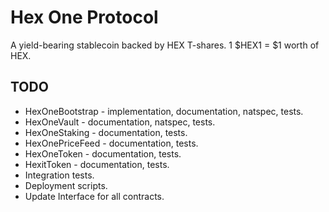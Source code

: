 # Hex One Protocol
A yield-bearing stablecoin backed by HEX T-shares. 1 $HEX1 = $1 worth of HEX.

## TODO
* HexOneBootstrap - implementation, documentation, natspec, tests.
* HexOneVault - documentation, natspec, tests.
* HexOneStaking - documentation, tests.
* HexOnePriceFeed - documentation, tests.
* HexOneToken - documentation, tests.
* HexitToken - documentation, tests.
* Integration tests.
* Deployment scripts.
* Update Interface for all contracts.
